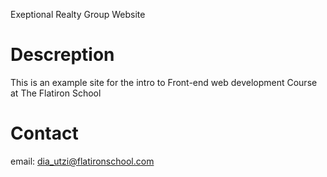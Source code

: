Exeptional Realty Group Website


# Descreption

This is an example site for the intro to Front-end web development Course at The Flatiron School

# Contact

email: dia_utzi@flatironschool.com
